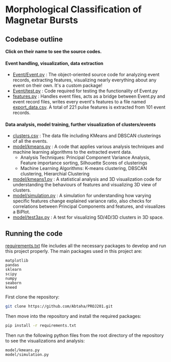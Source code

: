 # Morphological Classification of Magnetar Bursts
## Codebase outline
__Click on their name to see the source codes.__
#### Event handling, visualization, data extraction
- [Event/Event.py](Event/Event.py) : The object-oriented source code for analyzing event records, extracting features, visualizing nearly everything about any event on their own. It's a custom package!
- [Event/test.py](Event/test.py) : Code required for testing the functionality of Event.py
- [features.py](features.py) : Handles event files, acts as a bridge between Event.py and event record files, writes every event's features to a file named [export_data.csv](export_data.csv). A total of 221 pulse features is extracted from 101 event records.

#### Data analysis, model training, further visualization of clusters/events
- [clusters.csv](clusters.csv) : The data file including KMeans and DBSCAN clusterings of all the events.
- [model/kmeans.py](model/kmeans.py) : A code that applies various analysis techniques and machine learning algorithms to the extracted event data.
  -  Analysis Techniques: Principal Component Variance Analysis, Feature importance sorting, Silhouette Scores of clusterings
  -  Machine Learning Algorithms: K-means clustering, DBSCAN clustering, Hierarchial Clustering 
- [model/kmeans1.py](model/kmeans1.py) : A statistical analysis and 3D visualization code for understanding the behaviours of features and visualizing 3D view of clusters.
- [model/simulation.py](model/simulation.py) : A simulation for understanding how varying specific features change explained variance ratio, also checks for correlations between Principal Components and features, and visualizes a BiPlot.
- [model/test3ax.py](model/test3ax.py) : A test for visualizing 5D/4D/3D clusters in 3D space.

## Running the code
[requirements.txt](requirements.txt) file includes all the necessary packages to develop and run this project properly.
The main packages used in this project are:
```
matplotlib
pandas
sklearn
scipy
numpy
seaborn
kneed
```
First clone the repository:
```bash
git clone https://github.com/Abtaha/PROJ201.git
```
Then move into the repository and install the required packages:
```bash
pip install -r requirements.txt
```
Then run the following python files from the root directory of the repository to see the visualizations and analysis:
```
model/kmeans.py
model/simulation.py
```
